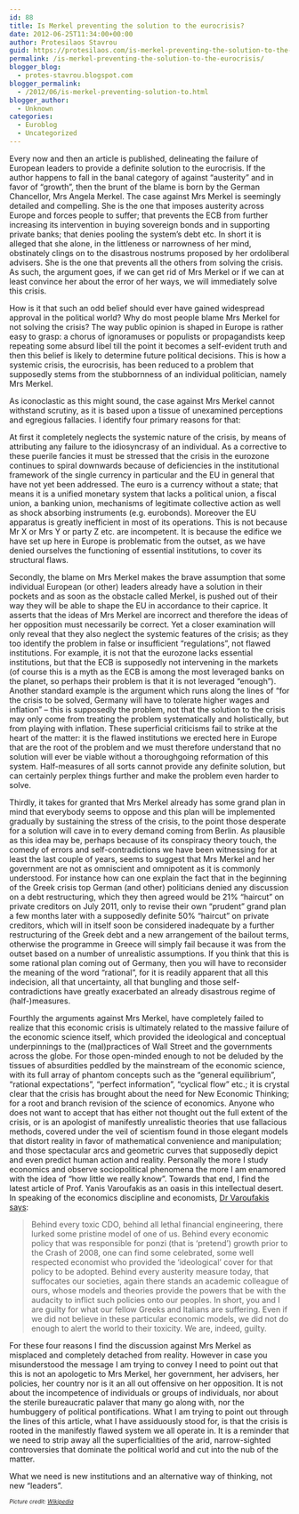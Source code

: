 ```yaml
---
id: 88
title: Is Merkel preventing the solution to the eurocrisis?
date: 2012-06-25T11:34:00+00:00
author: Protesilaos Stavrou
guid: https://protesilaos.com/is-merkel-preventing-the-solution-to-the-eurocrisis/
permalink: /is-merkel-preventing-the-solution-to-the-eurocrisis/
blogger_blog:
  - protes-stavrou.blogspot.com
blogger_permalink:
  - /2012/06/is-merkel-preventing-solution-to.html
blogger_author:
  - Unknown
categories:
  - Euroblog
  - Uncategorized
---
```

<div class="separator" style="clear: both; text-align: center;">
</div>

Every now and then an article is published, delineating the failure of European leaders to provide a definite solution to the eurocrisis. If the author happens to fall in the banal category of against &#8220;austerity&#8221; and in favor of &#8220;growth&#8221;, then the brunt of the blame is born by the German Chancellor, Mrs Angela Merkel. The case against Mrs Merkel is seemingly detailed and compelling. She is the one that imposes austerity across Europe and forces people to suffer; that prevents the ECB from further increasing its intervention in buying sovereign bonds and in supporting private banks; that denies pooling the system&#8217;s debt etc. In short it is alleged that she alone, in the littleness or narrowness of her mind, obstinately clings on to the disastrous nostrums proposed by her ordoliberal advisers. She is the one that prevents all the others from solving the crisis. As such, the argument goes, if we can get rid of Mrs Merkel or if we can at least convince her about the error of her ways, we will immediately solve this crisis.

How is it that such an odd belief should ever have gained widespread approval in the political world? Why do most people blame Mrs Merkel for not solving the crisis? The way public opinion is shaped in Europe is rather easy to grasp: a chorus of ignoramuses or populists or propagandists keep repeating some absurd libel till the point it becomes a self-evident truth and then this belief is likely to determine future political decisions. This is how a systemic crisis, the eurocrisis, has been reduced to a problem that supposedly stems from the stubbornness of an individual politician, namely Mrs Merkel. 

As iconoclastic as this might sound, the case against Mrs Merkel cannot withstand scrutiny, as it is based upon a tissue of unexamined perceptions and egregious fallacies. I identify four primary reasons for that:

At first it completely neglects the systemic nature of the crisis, by means of attributing any failure to the idiosyncrasy of an individual. As a corrective to these puerile fancies it must be stressed that the crisis in the eurozone continues to spiral downwards because of deficiencies in the institutional framework of the single currency in particular and the EU in general that have not yet been addressed. The euro is a currency without a state; that means it is a unified monetary system that lacks a political union, a fiscal union, a banking union, mechanisms of legitimate collective action as well as shock absorbing instruments (e.g. eurobonds). Moreover the EU apparatus is greatly inefficient in most of its operations. This is not because Mr X or Mrs Y or party Z etc. are incompetent. It is because the edifice we have set up here in Europe is problematic from the outset, as we have denied ourselves the functioning of essential institutions, to cover its structural flaws.

Secondly, the blame on Mrs Merkel makes the brave assumption that some individual European (or other) leaders already have a solution in their pockets and as soon as the obstacle called Merkel, is pushed out of their way they will be able to shape the EU in accordance to their caprice. It asserts that the ideas of Mrs Merkel are incorrect and therefore the ideas of her opposition must necessarily be correct. Yet a closer examination will only reveal that they also neglect the systemic features of the crisis; as they too identify the problem in false or insufficient &#8220;regulations&#8221;, not flawed institutions. For example, it is not that the eurozone lacks essential institutions, but that the ECB is supposedly not intervening in the markets (of course this is a myth as the ECB is among the most leveraged banks on the planet, so perhaps their problem is that it is not leveraged &#8220;enough&#8221;). Another standard example is the argument which runs along the lines of &#8220;for the crisis to be solved, Germany will have to tolerate higher wages and inflation&#8221; &#8211; this is supposedly the problem, not that the solution to the crisis may only come from treating the problem systematically and holistically, but from playing with inflation. These superficial criticisms fail to strike at the heart of the matter: it is the flawed institutions we erected here in Europe that are the root of the problem and we must therefore understand that no solution will ever be viable without a thoroughgoing reformation of this system. Half-measures of all sorts cannot provide any definite solution, but can certainly perplex things further and make the problem even harder to solve.

Thirdly, it takes for granted that Mrs Merkel already has some grand plan in mind that everybody seems to oppose and this plan will be implemented gradually by sustaining the stress of the crisis, to the point those desperate for a solution will cave in to every demand coming from Berlin. As plausible as this idea may be, perhaps because of its conspiracy theory touch, the comedy of errors and self-contradictions we have been witnessing for at least the last couple of years, seems to suggest that Mrs Merkel and her government are not as omniscient and omnipotent as it is commonly understood. For instance how can one explain the fact that in the beginning of the Greek crisis top German (and other) politicians denied any discussion on a debt restructuring, which they then agreed would be 21% &#8220;haircut&#8221; on private creditors on July 2011, only to revise their own &#8220;prudent&#8221; grand plan a few months later with a supposedly definite 50% &#8220;haircut&#8221; on private creditors, which will in itself soon be considered inadequate by a further restructuring of the Greek debt and a new arrangement of the bailout terms, otherwise the programme in Greece will simply fail because it was from the outset based on a number of unrealistic assumptions. If you think that this is some rational plan coming out of Germany, then you will have to reconsider the meaning of the word &#8220;rational&#8221;, for it is readily apparent that all this indecision, all that uncertainty, all that bungling and those self-contradictions have greatly exacerbated an already disastrous regime of (half-)measures.

Fourthly the arguments against Mrs Merkel, have completely failed to realize that this economic crisis is ultimately related to the massive failure of the economic science itself, which provided the ideological and conceptual underpinnings to the (mal)practices of Wall Street and the governments across the globe. For those open-minded enough to not be deluded by the tissues of absurdities peddled by the mainstream of the economic science, with its full array of phantom concepts such as the &#8220;general equilibrium&#8221;, &#8220;rational expectations&#8221;, &#8220;perfect information&#8221;, &#8220;cyclical flow&#8221; etc.; it is crystal clear that the crisis has brought about the need for New Economic Thinking; for a root and branch revision of the science of economics. Anyone who does not want to accept that has either not thought out the full extent of the crisis, or is an apologist of manifestly unrealistic theories that use fallacious methods, covered under the veil of scientism found in those elegant models that distort reality in favor of mathematical convenience and manipulation; and those spectacular arcs and geometric curves that supposedly depict and even predict human action and reality. Personally the more I study economics and observe sociopolitical phenomena the more I am enamored with the idea of &#8220;how little we really know&#8221;. Towards that end, I find the latest article of Prof. Yanis Varoufakis as an oasis in this intellectual desert. In speaking of the economics discipline and economists, <a href="http://yanisvaroufakis.eu/2012/06/24/and-the-good-ship-greece-sails-on-letter-to-an-italian-colleague/" target="_blank">Dr Varoufakis says</a>:

> Behind every toxic CDO, behind all lethal financial engineering, there lurked some pristine model of one of us. Behind every economic policy that was responsible for ponzi (that is ‘pretend’) growth prior to the Crash of 2008, one can find some celebrated, some well respected economist who provided the ‘ideological’ cover for that policy to be adopted. Behind every austerity measure today, that suffocates our societies, again there stands an academic colleague of ours, whose models and theories provide the powers that be with the audacity to inflict such policies onto our peoples. In short, you and I are guilty for what our fellow Greeks and Italians are suffering. Even if we did not believe in these particular economic models, we did not do enough to alert the world to their toxicity. We are, indeed, guilty.

For these four reasons I find the discussion against Mrs Merkel as misplaced and completely detached from reality. However in case you misunderstood the message I am trying to convey I need to point out that this is not an apologetic to Mrs Merkel, her government, her advisers, her policies, her country nor is it an all out offensive on her opposition. It is not about the incompetence of individuals or groups of individuals, nor about the sterile bureaucratic palaver that many go along with, nor the humbuggery of political pontifications. What I am trying to point out through the lines of this article, what I have assiduously stood for, is that the crisis is rooted in the manifestly flawed system we all operate in. It is a reminder that we need to strip away all the superficialities of the arid, narrow-sighted controversies that dominate the political world and cut into the nub of the matter.

What we need is new institutions and an alternative way of thinking, not new &#8220;leaders&#8221;.

_<span style="font-size: x-small;">Picture credit: <a href="http://en.wikipedia.org/wiki/Angela_Merkel" target="_blank">Wikipedia</a></span>_